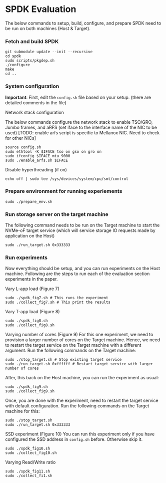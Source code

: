 # SPDK Evaluation

The below commands to setup, build, configure, and prepare SPDK need to be run on both machines (Host & Target).
### Fetch and build SPDK
```
git submodule update --init --recursive
cd spdk
sudo scripts/pkgdep.sh
./configure
make
cd ..
```

### System configuration
**Important**: First, edit the `config.sh` file based on your setup. (there are detailed comments in the file)

Network stack configuration

The below commands configure the network stack to enable TSO/GRO, Jumbo frames, and aRFS
(set iface to the interface name of the NIC to be used)
[TODO: enable arfs script is specific to Mellanox NIC. Need to check for other NICs]
```
source config.sh
sudo ethtool -K $IFACE tso on gso on gro on
sudo ifconfig $IFACE mtu 9000
sudo ./enable_arfs.sh $IFACE
```

Disable hyperthreading (if on)
```
echo off | sudo tee /sys/devices/system/cpu/smt/control
```
### Prepare environment for running experiements
```
sudo ./prepare_env.sh
```

### Run storage server on the target machine
The following command needs to be run on the Target machine to start the NVMe-oF target service (which will service storage IO requests made by application on the Host)
```
sudo ./run_target.sh 0x333333
```

### Run experiments

Now everything should be setup, and you can run experiments on the Host machine.
Following are the steps to run each of the evaluation section experiments in the paper.

Vary L-app load (Figure 7)
```
sudo ./spdk_fig7.sh # This runs the experiment
sudo ./collect_fig7.sh # This print the results
```

Vary T-app load (Figure 8)
```
sudo ./spdk_fig8.sh
sudo ./collect_fig8.sh
```

Varying number of cores (Figure 9)
For this one experiment, we need to provision a larger number of cores on the Target machine.
Hence, we need to restart the target service on the Target machine with a different argument.
Run the following commands on the Target machine:
```
sudo ./stop_target.sh # Stop existing target service
sudo ./run_target.sh 0xffffff # Restart target service with larger number of cores
```

After, this back on the Host machine, you can run the experiment as usual:
```
sudo ./spdk_fig9.sh
sudo ./collect_fig9.sh
```

Once, you are done with the experiment, need to restart the target service with default configuration.
Run the following commands on the Target machine for this:
```
sudo ./stop_target.sh
sudo ./run_target.sh 0x333333
```

SSD experiment (Figure 10)
You can run this experiment only if you have configured the SSD address in `config.sh` before.
Otherwise skip it.
```
sudo ./spdk_fig10.sh
sudo ./collect_fig10.sh
```

Varying Read/Write ratio
```
sudo ./spdk_fig11.sh
sudo ./collect_fi1.sh
```